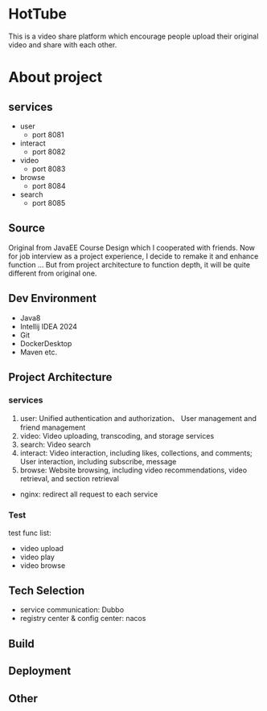 # HotTube

This is a video share platform which encourage people upload their original video and share with each other.

# About project

## services

- user
  - port 8081
- interact
  - port 8082
- video
  - port 8083
- browse
  - port 8084
- search
  - port 8085

## Source

Original from JavaEE Course Design which I cooperated with friends.
Now for job interview as a project experience, I decide to remake it and enhance function ...
But from project architecture to function depth, it will be quite different from original one.

## Dev Environment

- Java8
- Intellij IDEA 2024
- Git
- DockerDesktop
- Maven etc.

## Project Architecture

### services

1. user: Unified authentication and authorization、 User management and friend management
2. video: Video uploading, transcoding, and storage services
3. search: Video search
4. interact: Video interaction, including likes, collections, and comments; User interaction, including subscribe, message
5. browse: Website browsing, including video recommendations, video retrieval, and section retrieval

- nginx: redirect all request to each service

### Test

test func list:
- video upload
- video play
- video browse

## Tech Selection

- service communication: Dubbo
- registry center & config center: nacos

## Build

## Deployment

## Other
